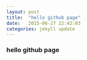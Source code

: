 ```yaml
---
layout: post
title:  "hello github page"
date:   2015-06-27 22:42:03
categories: jekyll update
---
```


### hello  github page

